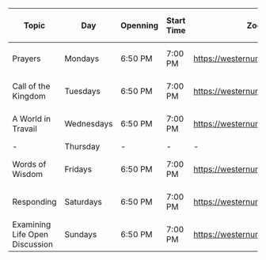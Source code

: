 | Topic                          | Day        | Openning | Start Time | Zoom Meeting Link                             | Zoom Meeting ID | Document                                                                           |
|--------------------------------|------------|----------|------------|-----------------------------------------------|-----------------|------------------------------------------------------------------------------------|
| Prayers                        | Mondays    | 6:50 PM  | 7:00 PM    | https://westernuniversity.zoom.us/j/161340545 | 161 340 545     | https://drive.google.com/file/d/1fmol90DDTHCeAUSTWdBhuuO6TRFaHXAQ/view?usp=sharing |
| Call of the Kingdom            | Tuesdays   | 6:50 PM  | 7:00 PM    | https://westernuniversity.zoom.us/j/201888538 | 201 888 538     | https://drive.google.com/file/d/1Wv36TUIZpGwQR8RaCQsc0hP7bd5hqSK4/view?usp=sharing |
| A World in Travail             | Wednesdays | 6:50 PM  | 7:00 PM    | https://westernuniversity.zoom.us/j/454643727 | 454 643 727     | https://drive.google.com/file/d/1Yd10tUr6vVh_xU97tnokPVaNuVMIjGXJ/view?usp=sharing |
| -                              | Thursday   | -        | -          | -                                             | -               | -                                                                                  |
| Words of Wisdom                | Fridays    | 6:50 PM  | 7:00 PM    | https://westernuniversity.zoom.us/j/358620796 | 358 620 796     | https://drive.google.com/file/d/1wRSrtwM_W8pRigzNuaDKWvK61Lc1Lfkv/view?usp=sharing |
| Responding                     | Saturdays  | 6:50 PM  | 7:00 PM    | https://westernuniversity.zoom.us/j/412840266 | 412 840 266     | Purchase: https://www.bahaibookstore.com/Responding-PDF-P8624.aspx                 |
| Examining Life Open Discussion | Sundays    | 6:50 PM  | 7:00 PM    | https://westernuniversity.zoom.us/j/538992238 | 538 992 238     | -                                                                                  |

